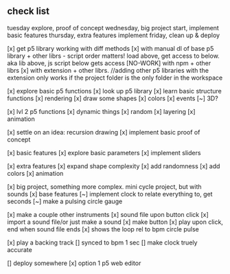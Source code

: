 <!-- prettier-ignore-start -->
## check list

tuesday explore, proof of concept
wednesday, big project start, implement basic features
thursday, extra features implement
friday, clean up & deploy

[x] get p5 library working with diff methods
    [x] with manual dl of base p5 library + other librs
      - script order matters! load above, get access to below. aka lib above, js script below gets access
    [NO-WORK] with npm + other librs
    [x] with extension + other librs. //adding other p5 libraries with the extension only works if the project folder is the only folder in the workspace

[x] explore basic p5 functions
  [x] look up p5 library
  [x] learn basic structure functions
  [x] rendering
  [x] draw some shapes
  [x] colors
  [x] events
  [~] 3D?

[x] lvl 2 p5 functions
  [x] dynamic things
  [x] random
  [x] layering
  [x] animation

[x] settle on an idea: recursion drawing
  [x] implement basic proof of concept

[x] basic features
  [x] explore basic parameters
  [x] implement sliders

[x] extra features
  [x] expand shape complexity
  [x] add randomness
  [x] add colors
  [x] animation

[x] big project, something more complex. mini cycle project, but with sounds
  [x] base features
    [~] implement clock to relate everything to, get seconds
    [~] make a pulsing circle gauge

  [x] make a couple other instruments
    [x] sound file upon button click
      [x] import a sound file/or just make a sound
      [x] make button
      [x] play upon click, end when sound file ends
    [x] shows the loop rel to bpm circle pulse
  
  [x] play a backing track
    [] synced to bpm 1 sec
    [] make clock truely accurate

[] deploy somewhere
 [x] option 1 p5 web editor

<!-- prettier-ignore-end -->
